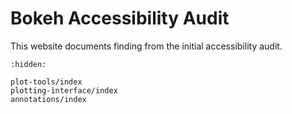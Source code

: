 # Bokeh Accessibility Audit

This website documents finding from the initial accessibility audit.

```{toctree}
:hidden:

plot-tools/index
plotting-interface/index
annotations/index
```
